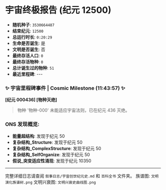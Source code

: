 # 宇宙终极报告 (纪元 12500)

- **随机种子**: `3530664487`
- **结束纪元**: `12500`
- **总运行时长**: `0:20:29`
- **生命是否诞生**: 是
- **文明是否诞生**: 否
- **最终存活人口**: `0`
- **最终存活物种**: `0`
- **总计诞生过的物种**: `51`
- **最近里程碑**: ---

### ✨ **宇宙里程碑事件 | Cosmic Milestone** (11:43:57) ✨

**[纪元 000436] [物种灭绝]**

> 物种 '物种-000' 未能适应宇宙法则，已在纪元 436 灭绝。

### ONS 发现概览:
- **能量超结构**: 发现于纪元 50
- **复杂结构_Structure**: 发现于纪元 50
- **复杂结构_ComplexStructure**: 发现于纪元 50
- **复杂结构_SelfOrganize**: 发现于纪元 50
- **假说_突变适应性涌现**: 发现于纪元 10350

---

完整详细日志请查阅 `叙事日志/宇宙创世纪元史.md` 和 `百科全书` 文件夹。
族谱图: `文明演化族谱树.png`
文明兴衰图: `文明兴衰史曲线图.png`
